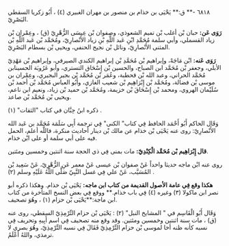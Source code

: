 ٦٨١٨ -** ق:** يَحْيَى بن خذام بن منصور بن مهران الغبيري (٤) ، أَبُو زكريا السقطي البَصْرِيّ.

**رَوَى عَن:** حبان بْن أغلب بْن تميم الشعوذي، وصفوان بْن عِيسَى الزُّهْرِيّ (ق) ، وعِمْران بْن زياد القسملي، وأبي سلمة مُحَمَّدِ ابْنِ عَبد اللَّهِ بْنِ زياد الأَنْصارِيّ، ومُحَمَّد بْن عَبد اللَّهِ بْن المثنى الأَنْصارِيّ، ونائل بْن نجيح الحنفي، ويحيى بْن بسطام البَصْرِيّ.

**رَوَى عَنه:** ابْن مَاجَهْ، وإبراهيم بْن مُحَمَّدِ بْن إبراهيم الكندي الصيرفي، وإبراهيم بْن مَهْدِيّ الأبلي، وجعفر بْن مُحَمَّد ابن الصباح، والحسين بْن إِسْحَاق التستري، وأبو عَرُوبَة الحسينابن مُحَمَّد الحراني، وعبد الله بْن قحطبة، وعُمَر بْن مُحَمَّد بْن بجير البجيري، وعِمْران بن موسى بْن فضالة، ومُحَمَّد بْن إِبْرَاهِيم بْن شعيب الغازي، وأَبُو العباس مُحَمَّد بْن أحمد بْن سُلَيْمان الهروي، ومحمد بْن إِسْحَاقَ بْن خزيمة، ومُحَمَّد بْن حميد بْن زياد، ونعيم ابن ناعم، ويحيى بْن مُحَمَّد بْن صاعد.

ذكره ابنُ حِبَّان في كتاب "الثقات" (١) .

وَقَال الحاكم أَبُو أَحْمَد الحافظ فِي كتاب" الكنى" فِي ترجمة أَبِي سَلَمَة مُحَمَّد بن عَبد الله الأَنْصارِيّ: روى عنه يَحْيَى بْن خذام عن مالك بْن دينار أحاديث منكرة، فاللَّه أعلم، الحمل فيه على أبي سلمة أو على ابْن خذام.

**قال إِبْرَاهِيم بْن مُحَمَّد الْكِنْدِيّ:** مات بمنى فِي ذي الحجة سنة اثنتين وخمسين ومئتين.

روى عنه ابْن ماجه حديثا واحداً عَنْ صفوان بْن عيسى عَنْ معمر عَنِ الزُّهْرِيّ، عَنْ سَعِيد بْن المُسَيَّب، عَنْ علي فِي غسل النَّبِيّ صَلَّى اللَّهُ عَلَيْهِ وسلم (٢) .

**هكذا وقع فِي عامة الأصول القديمة من كتاب ابن ماجه:** يَحْيَى بْن خذام. وهكذا ذكره أبو نصر ابن ماكولا (٣) وغيره (٤) فِي باب خذام.** ووقع فِي بعض النسخ المتأخرة من كتاب ابن ماجة:**يَحْيَى بْن حزام (١) ، وهُوَ تصحيف.

وَقَال أَبُو الْقَاسِم في " المشايخ النبل" (٢) : يَحْيَى بْن حزام التِّرْمِذِيّ السقطي، روى عنه (ق) ، مات سنة اثنتين وخمسين ومئتين. وقد وقع منه تصحيف فِي اسم أَبِيهِ وتحريف فِي نسبه كأنه ظنه أخا لموسى بْن حزام التِّرْمِذِيّ فَقَالَ فِي نسبه التِّرْمِذِيّ، وهُوَ بصري لا ترمذي، واللهُ أَعْلَمُ.